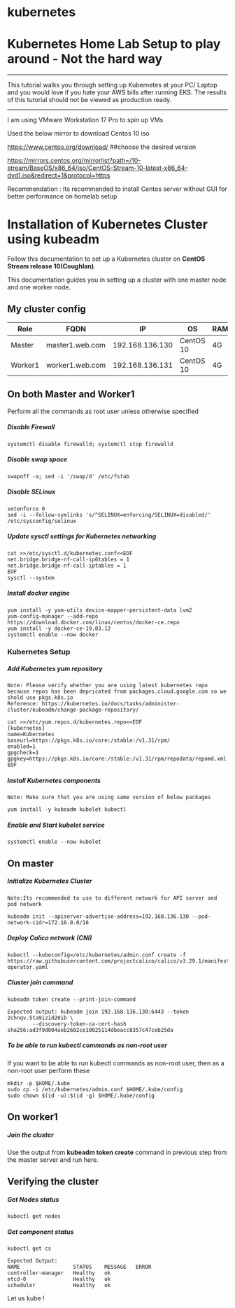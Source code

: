 # kubernetes


# Kubernetes Home Lab Setup to play around - Not the hard way
_____________
This tutorial walks you through setting up Kubernetes at your PC/ Laptop and you would love if you hate your AWS bills after running EKS. The results of this tutorial should not be viewed as production ready.
_____________


I am using VMware Workstation 17 Pro to spin up VMs

Used the below mirror to download Centos 10 iso

https://www.centos.org/download/      ##choose the desired version

https://mirrors.centos.org/mirrorlist?path=/10-stream/BaseOS/x86_64/iso/CentOS-Stream-10-latest-x86_64-dvd1.iso&redirect=1&protocol=https

Recommendation : Its recommended to install Centos server without GUI for better performance on homelab setup

# Installation of Kubernetes Cluster using kubeadm
Follow this documentation to set up a Kubernetes cluster on __CentOS Stream release 10(Coughlan)__.

This documentation guides you in setting up a cluster with one master node and one worker node.

## My cluster config
|Role|FQDN|IP|OS|RAM|CPU|
|----|----|----|----|----|----|
|Master|master1.web.com|192.168.136.130|CentOS 10|4G|2|
|Worker1|worker1.web.com|192.168.136.131|CentOS 10|4G|2|

## On both Master and Worker1
Perform all the commands as root user unless otherwise specified
##### Disable Firewall
```
systemctl disable firewalld; systemctl stop firewalld
```
##### Disable swap space
```
swapoff -a; sed -i '/swap/d' /etc/fstab
```
##### Disable SELinux
```
setenforce 0
sed -i --follow-symlinks 's/^SELINUX=enforcing/SELINUX=disabled/' /etc/sysconfig/selinux
```
##### Update sysctl settings for Kubernetes networking
```
cat >>/etc/sysctl.d/kubernetes.conf<<EOF
net.bridge.bridge-nf-call-ip6tables = 1
net.bridge.bridge-nf-call-iptables = 1
EOF
sysctl --system
```
##### Install docker engine
```
yum install -y yum-utils device-mapper-persistent-data lvm2
yum-config-manager --add-repo https://download.docker.com/linux/centos/docker-ce.repo
yum install -y docker-ce-19.03.12 
systemctl enable --now docker
```
### Kubernetes Setup
##### Add Kubernetes yum repository
```
Note: Please verify whether you are using latest kubernetes repo because repos has been depricated from packages.cloud.google.com so we shold use pkgs.k8s.io
Reference: https://kubernetes.io/docs/tasks/administer-cluster/kubeadm/change-package-repository/

cat >>/etc/yum.repos.d/kubernetes.repo<<EOF
[kubernetes]
name=Kubernetes
baseurl=https://pkgs.k8s.io/core:/stable:/v1.31/rpm/
enabled=1
gpgcheck=1
gpgkey=https://pkgs.k8s.io/core:/stable:/v1.31/rpm/repodata/repomd.xml.key
EOF
```
##### Install Kubernetes components
```
Note: Make sure that you are using same version of below packages 

yum install -y kubeadm kubelet kubectl
```
##### Enable and Start kubelet service
```
systemctl enable --now kubelet
```
## On master
##### Initialize Kubernetes Cluster
```
Note:Its recommended to use to different network for API server and pod network

kubeadm init --apiserver-advertise-address=192.168.136.130 --pod-network-cidr=172.16.0.0/16
```
##### Deploy Calico network (CNI)
```
kubectl --kubeconfig=/etc/kubernetes/admin.conf create -f https://raw.githubusercontent.com/projectcalico/calico/v3.29.1/manifests/tigera-operator.yaml
```
##### Cluster join command
```
kubeadm token create --print-join-command

Expected output: kubeadm join 192.168.136.130:6443 --token 2chnqv.5ta9izid20ib \
        --discovery-token-ca-cert-hash sha256:ad3f9d004aeb2602ce10025114dbeacc8357c47ceb25da
```
##### To be able to run kubectl commands as non-root user
If you want to be able to run kubectl commands as non-root user, then as a non-root user perform these
```
mkdir -p $HOME/.kube
sudo cp -i /etc/kubernetes/admin.conf $HOME/.kube/config
sudo chown $(id -u):$(id -g) $HOME/.kube/config

```
## On worker1
##### Join the cluster
Use the output from __kubeadm token create__ command in previous step from the master server and run here.

## Verifying the cluster
##### Get Nodes status
```
kubectl get nodes
```
##### Get component status
```
kubectl get cs

Expected Output:
NAME                 STATUS    MESSAGE   ERROR
controller-manager   Healthy   ok
etcd-0               Healthy   ok
scheduler            Healthy   ok

```

Let us kube !
